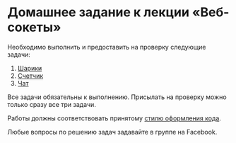 # Домашнее задание к лекции «Веб-сокеты»

Необходимо выполнить и предоставить на проверку следующие задачи:

1. [Шарики](./bubbles/)
2. [Счетчик](./counter/)
3. [Чат](./chat/)

Все задачи обязательны к выполнению. Присылать на проверку можно только сразу все три задачи.

Работы должны соответствовать принятому [стилю оформления кода](https://github.com/netology-code/codestyle).

Любые вопросы по решению задач задавайте в группе на Facebook.
